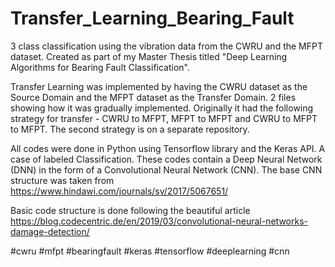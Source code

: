 # Transfer_Learning_Bearing_Fault

3 class classification using the vibration data from the CWRU and the MFPT dataset. Created as part of my Master Thesis titled "Deep Learning Algorithms for Bearing Fault Classification".

Transfer Learning was implemented by having the CWRU dataset as the Source Domain and the MFPT dataset as the Transfer Domain. 2 files showing how it was gradually implemented. Originally it had the following strategy for transfer - CWRU to MFPT, MFPT to MFPT and CWRU to MFPT to MFPT. The second strategy is on a separate repository.

All codes were done in Python using Tensorflow library and the Keras API. A case of labeled Classification. These codes contain a Deep Neural Network (DNN) in the form of a Convolutional Neural Network (CNN). The base CNN structure was taken from https://www.hindawi.com/journals/sv/2017/5067651/

Basic code structure is done following the beautiful article https://blog.codecentric.de/en/2019/03/convolutional-neural-networks-damage-detection/

#cwru #mfpt #bearingfault #keras #tensorflow #deeplearning #cnn
